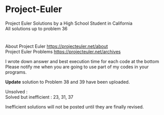 # Project-Euler
Project Euler Solutions by a High School Student in California  
All solutions up to problem 36  
#  
  
About Project Euler https://projecteuler.net/about  
Project Euler Problems https://projecteuler.net/archives  
  
I wrote down answer and best execution time for each code at the bottom  
Please notify me when you are going to use part of my codes in your programs.  
  
**Update** solution to Problem 38 and 39 have been uploaded.  

Unsolved :   
Solved but inefficient : 23, 31, 37  
  
Inefficient solutions will not be posted until they are finally revised.
